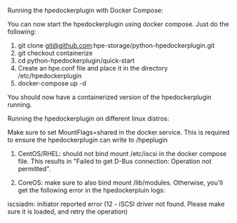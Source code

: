 Running the hpedockerplugin with Docker Compose:

You can now start the hpedockerplugin using docker compose. Just do the following:

1. git clone git@github.com:hpe-storage/python-hpedockerplugin.git
2. git checkout containerize
3. cd python-hpedockerplugin/quick-start
4. Create an hpe.conf file and place it in the directory /etc/hpedockerplugin
5. docker-compose up -d

You should now have a containerized version of the hpedockerplugin running.

Running the hpedockerplugin on different linux distros:

Make sure to set MountFlags=shared in the docker.service. This is required to ensure the hpedockerplugin can write to /hpeplugin

1. CentOS/RHEL: should not bind mount /etc/iscsi in the docker compose file. This results in "Failed to get D-Bus connection: Operation not permitted". 

2. CoreOS: make sure to also bind mount /lib/modules. Otherwise, you'll get the following error in the hpedockerpluin logs:

iscsiadm: initiator reported error (12 - iSCSI driver not found. Please make sure it is loaded, and retry the operation)

